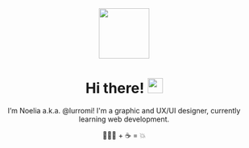 <div id="header" align="center">
  <img src="https://media.giphy.com/media/gM5qFksULw54NMWyry/giphy.gif" width="100"/>
</div>

<h1 align= "center">
  Hi there!
  <img src="https://media.giphy.com/media/hvRJCLFzcasrR4ia7z/giphy.gif" width="30px"/>
</h1>

<p align="center"> I’m Noelia a.k.a. @lurromi! I'm a graphic and UX/UI designer, currently learning web development.
</p>
<p align="center">👩🏻‍💻 + ☕️ = 💥</p>

